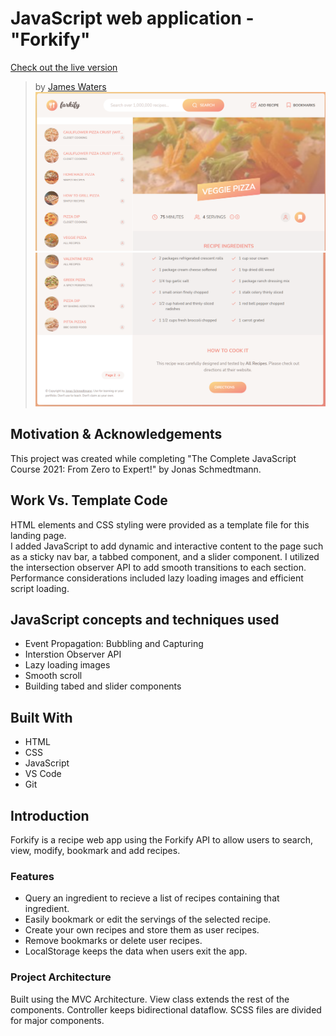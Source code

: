 # JavaScript web application - "Forkify"

[Check out the live version](https://forkifyrecipesjw.netlify.app/)
> by [James Waters](https://james-waters.com)
![](images/landing.PNG)
![](images/landing3.PNG)

## Motivation & Acknowledgements

This project was created while completing "The Complete JavaScript Course 2021: From Zero to Expert!" by Jonas Schmedtmann.

## Work Vs. Template Code

HTML elements and CSS styling were provided as a template file for this landing page.<br>
I added JavaScript to add dynamic and interactive content to the page such as a sticky nav bar, a tabbed component, and a slider component. I utilized the intersection observer API to add smooth transitions to each section. Performance considerations included lazy loading images and efficient script loading.<br>

## JavaScript concepts and techniques used

- Event Propagation: Bubbling and Capturing
- Interstion Observer API
- Lazy loading images
- Smooth scroll
- Building tabed and slider components

## Built With

- HTML
- CSS
- JavaScript
- VS Code
- Git


## Introduction

Forkify is a recipe web app using the Forkify API to allow users to search, view, modify, bookmark and add recipes.

### Features

* Query an ingredient to recieve a list of recipes containing that ingredient.
* Easily bookmark or edit the servings of the selected recipe.
* Create your own recipes and store them as user recipes.
* Remove bookmarks or delete user recipes.
* LocalStorage keeps the data when users exit the app.

### Project Architecture

Built using the MVC Architecture. View class extends the rest of the components. Controller keeps bidirectional dataflow. SCSS files are divided for major components.






